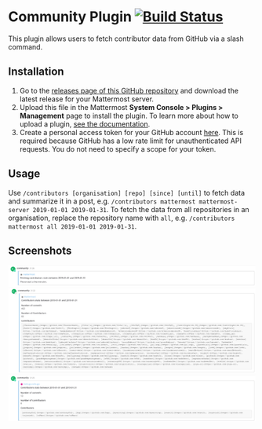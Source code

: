 # Community Plugin [![Build Status](https://travis-ci.org/mattermost/mattermost-plugin-community.svg?branch=master)](https://travis-ci.org/mattermost/mattermost-plugin-community)

This plugin allows users to fetch contributor data from GitHub via a slash command.

## Installation
1. Go to the [releases page of this GitHub repository](https://github.com/mattermost/mattermost-plugin-community/releases/latest) and download the latest release for your Mattermost server.
2. Upload this file in the Mattermost **System Console > Plugins > Management** page to install the plugin. To learn more about how to upload a plugin, [see the documentation](https://docs.mattermost.com/administration/plugins.html#plugin-uploads).
3. Create a personal access token for your GitHub account [here](https://github.com/settings/tokens). This is required because GitHub has a low rate limit for unauthenticated API requests. You do not need to specify a scope for your token.

## Usage
Use `/contributors [organisation] [repo] [since] [until]` to fetch data and summarize it in a post, e.g. `/contributors mattermost mattermost-server 2019-01-01 2019-01-31`. To fetch the data from all repositories in an organisation, replace the repository name with `all`, e.g. `/contributors mattermost all 2019-01-01 2019-01-31`.

## Screenshots
![Fetching data](images/fetching.png)
![Mattermost contributors](images/mattermost_all.png)
![Hugo contributors](images/gohugo_hugo.png)

